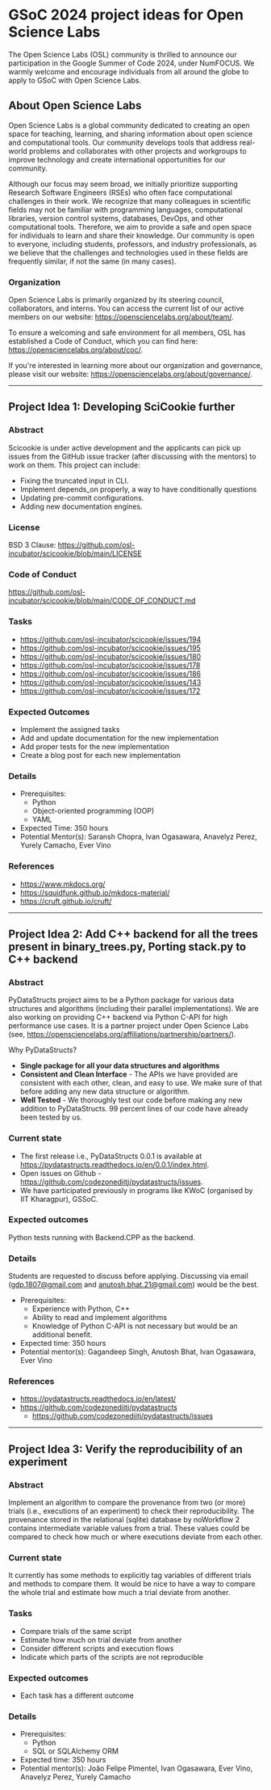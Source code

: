# GSoC 2024 project ideas for Open Science Labs

The Open Science Labs (OSL) community is thrilled to announce our participation in the Google Summer of Code 2024, under NumFOCUS. We warmly welcome and encourage individuals from all around the globe to apply to GSoC with Open Science Labs. 

## About Open Science Labs

Open Science Labs is a global community dedicated to creating an open space for teaching, learning, and sharing information about open science and computational tools. Our community develops tools that address real-world problems and collaborates with other projects and workgroups to improve technology and create international opportunities for our community.

Although our focus may seem broad, we initially prioritize supporting Research Software Engineers (RSEs) who often face computational challenges in their work. We recognize that many colleagues in scientific fields may not be familiar with programming languages, computational libraries, version control systems, databases, DevOps, and other computational tools. Therefore, we aim to provide a safe and open space for individuals to learn and share their knowledge. Our community is open to everyone, including students, professors, and industry professionals, as we believe that the challenges and technologies used in these fields are frequently similar, if not the same (in many cases).

### Organization

Open Science Labs is primarily organized by its steering council, collaborators, and interns. You can access the current list of our active members on our website: https://opensciencelabs.org/about/team/.

To ensure a welcoming and safe environment for all members, OSL has established a Code of Conduct, which you can find here: https://opensciencelabs.org/about/coc/.

If you're interested in learning more about our organization and governance, please visit our website: https://opensciencelabs.org/about/governance/.

---

## Project Idea 1: Developing SciCookie further

### Abstract

Scicookie is under active development and the applicants can pick up issues from
the GitHub issue tracker (after discussing with the mentors) to work on them.
This project can include:

- Fixing the truncated input in CLI.
- Implement depends_on properly, a way to have conditionally questions
- Updating pre-commit configurations.
- Adding new documentation engines.

### License

BSD 3 Clause: https://github.com/osl-incubator/scicookie/blob/main/LICENSE

### Code of Conduct

https://github.com/osl-incubator/scicookie/blob/main/CODE_OF_CONDUCT.md

### Tasks

- https://github.com/osl-incubator/scicookie/issues/194
- https://github.com/osl-incubator/scicookie/issues/195
- https://github.com/osl-incubator/scicookie/issues/180
- https://github.com/osl-incubator/scicookie/issues/178
- https://github.com/osl-incubator/scicookie/issues/186
- https://github.com/osl-incubator/scicookie/issues/143
- https://github.com/osl-incubator/scicookie/issues/172

### Expected Outcomes

- Implement the assigned tasks
- Add and update documentation for the new implementation
- Add proper tests for the new implementation
- Create a blog post for each new implementation

### Details

- Prerequisites:
    - Python
    - Object-oriented programming (OOP)
    - YAML
- Expected Time: 350 hours
- Potential Mentor(s): Saransh Chopra, Ivan Ogasawara, Anavelyz Perez, Yurely Camacho, Ever Vino

### References

- https://www.mkdocs.org/
- https://squidfunk.github.io/mkdocs-material/
- https://cruft.github.io/cruft/

---

## Project Idea 2: Add C++ backend for all the trees present in binary_trees.py, Porting stack.py to C++ backend

### Abstract

PyDataStructs project aims to be a Python package for various data structures and algorithms (including their parallel implementations). We are also working on providing C++ backend via Python C-API for high performance use cases. It is a partner project under Open Science Labs (see, https://opensciencelabs.org/affiliations/partnership/partners/).

Why PyDataStructs?

- **Single package for all your data structures and algorithms**
- **Consistent and Clean Interface** - The APIs we have provided are consistent with each other, clean, and easy to use. We make sure of that before adding any new data structure or algorithm.
- **Well Tested** - We thoroughly test our code before making any new addition to PyDataStructs. 99 percent lines of our code have already been tested by us.


### Current state

* The first release i.e., PyDataStructs 0.0.1 is available at https://pydatastructs.readthedocs.io/en/0.0.1/index.html.
* Open issues on Github - https://github.com/codezonediitj/pydatastructs/issues.
* We have participated previously in programs like KWoC (organised by IIT Kharagpur), GSSoC.

### Expected outcomes

Python tests running with Backend.CPP as the backend.

### Details

Students are requested to discuss before applying.
Discussing via email (gdp.1807@gmail.com and anutosh.bhat.21@gmail.com) would be the best.

* Prerequisites:
    * Experience with Python, C++
    * Ability to read and implement algorithms
    * Knowledge of Python C-API is not necessary but would be an additional benefit.
* Expected time: 350 hours
* Potential mentor(s): Gagandeep Singh, Anutosh Bhat, Ivan Ogasawara, Ever Vino

### References

* https://pydatastructs.readthedocs.io/en/latest/
* https://github.com/codezonediitj/pydatastructs
    * https://github.com/codezonediitj/pydatastructs/issues


---

## Project Idea 3: Verify the reproducibility of an experiment

### Abstract

Implement an algorithm to compare the provenance from two (or more) trials (i.e., executions of an experiment) to check their reproducibility. The provenance stored in the relational (sqlite) database by noWorkflow 2 contains intermediate variable values from a trial. These values could be compared to check how much or where executions deviate from each other.

### Current state

It currently has some methods to explicitly tag variables of different trials and methods to compare them. It would be nice to have a way to compare the whole trial and estimate how much a trial deviate from another.

### Tasks

* Compare trials of the same script
* Estimate how much on trial deviate from another
* Consider different scripts and execution flows
* Indicate which parts of the scripts are not reproducible

### Expected outcomes

* Each task has a different outcome

### Details

* Prerequisites:
    * Python
    * SQL or SQLAlchemy ORM
* Expected time: 350 hours
* Potential mentor(s):  João Felipe Pimentel, Ivan Ogasawara, Ever Vino, Anavelyz Perez, Yurely Camacho
